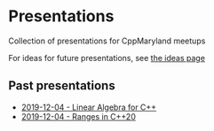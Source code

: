 # Presentations
Collection of presentations for CppMaryland meetups

For ideas for future presentations, see [the ideas page](IDEAS.md)

## Past presentations
* [2019-12-04 - Linear Algebra for C++](2019-12-04%20Bob%20Steagall%20-%20Linear%20Algebra%20for%20C++.pdf)
* [2019-12-04 - Ranges in C++20](2019-12-04%20Eric%20Richardson%20-%20Ranges%20in%20C++20.pdf)
